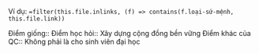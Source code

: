 Ví dụ: `=filter(this.file.inlinks, (f) => contains(f.loại-sứ-mệnh, this.file.link))`

Điểm giống::
Điểm học hỏi:: Xây dựng cộng đồng bền vững
Điểm khác của QC:: Không phải là cho sinh viên đại học